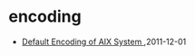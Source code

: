 # encoding
* [Default Encoding of AIX System ](/2011/2011-12-01-default-encoding-of-aix-system),2011-12-01
